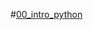 #[00_intro_python](https://colab.research.google.com/drive/1hIz6bgci1U1vRiuqF9BNclSLsD3cSmPS#scrollTo=yH2opTm7SQLX)
